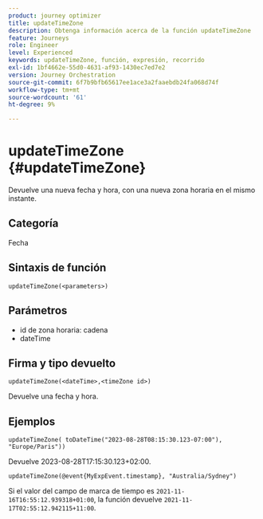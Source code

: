 ```yaml
---
product: journey optimizer
title: updateTimeZone
description: Obtenga información acerca de la función updateTimeZone
feature: Journeys
role: Engineer
level: Experienced
keywords: updateTimeZone, función, expresión, recorrido
exl-id: 1bf4662e-55d0-4631-af93-1430ec7ed7e2
version: Journey Orchestration
source-git-commit: 6f7b9bfb65617ee1ace3a2faaebdb24fa068d74f
workflow-type: tm+mt
source-wordcount: '61'
ht-degree: 9%

---
```


# updateTimeZone {#updateTimeZone}

Devuelve una nueva fecha y hora, con una nueva zona horaria en el mismo instante.

## Categoría

Fecha

## Sintaxis de función

`updateTimeZone(<parameters>)`

## Parámetros

* id de zona horaria: cadena
* dateTime

## Firma y tipo devuelto

`updateTimeZone(<dateTime>,<timeZone id>)`

Devuelve una fecha y hora.

## Ejemplos

`updateTimeZone( toDateTime("2023-08-28T08:15:30.123-07:00"), "Europe/Paris"))`

Devuelve 2023-08-28T17:15:30.123+02:00.

<!--`updateTimeZone( toDateTime("2019-08-28T08:15:30.123-07:00"), toTimeZone("Europe/Paris")))`
Returns "2019-08-28T17:15:30.123+02:00".-->

`updateTimeZone(@event{MyExpEvent.timestamp}, "Australia/Sydney")`

Si el valor del campo de marca de tiempo es `2021-11-16T16:55:12.939318+01:00`, la función devuelve `2021-11-17T02:55:12.942115+11:00`.
